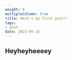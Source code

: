 ```yaml
---
weight: 9
multipleColumn: true
title: Here's my first post!!
tags:
- post
date: 2023-04-16
---
```

## Heyheyheeeey
